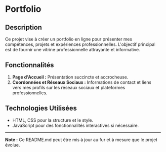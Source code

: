 # Portfolio

## Description
Ce projet vise à créer un portfolio en ligne pour présenter mes compétences, projets et expériences professionnelles. L'objectif principal est de fournir une vitrine professionnelle attrayante et informative.

## Fonctionnalités
1. **Page d'Accueil :** Présentation succincte et accrocheuse.
2. **Coordonnées et Réseaux Sociaux :** Informations de contact et liens vers mes profils sur les réseaux sociaux et plateformes professionnelles.

## Technologies Utilisées
- HTML, CSS pour la structure et le style.
- JavaScript pour des fonctionnalités interactives si nécessaire.

---

**Note :** Ce README.md peut être mis à jour au fur et à mesure que le projet évolue.

